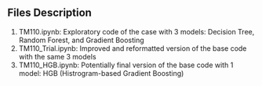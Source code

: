 ## Files Description
1. TM110.ipynb: Exploratory code of the case with 3 models: Decision Tree, Random Forest, and Gradient Boosting
2. TM110_Trial.ipynb: Improved and reformatted version of the base code with the same 3 models
3. TM110_HGB.ipynb: Potentially final version of the base code with 1 model: HGB (Histrogram-based Gradient Boosting)
